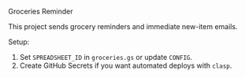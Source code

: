 Groceries Reminder

This project sends grocery reminders and immediate new-item emails.

Setup:
1. Set `SPREADSHEET_ID` in `groceries.gs` or update `CONFIG`.
2. Create GitHub Secrets if you want automated deploys with `clasp`.
